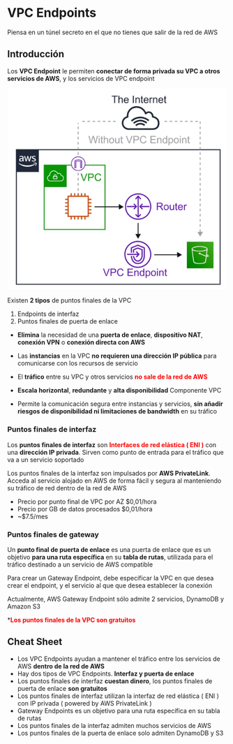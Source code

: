 # VPC Endpoints

Piensa en un túnel secreto en el que no tienes que salir de
la red de AWS

## Introducción

Los **VPC Endpoint** le permiten
**conectar de forma privada su VPC a otros servicios de AWS**,
y los servicios de VPC endpoint

<img
  src="../../public/images/vpc/endpoints.png"
  alt="VPC Endpoints" />

Existen **2 tipos** de puntos finales de la VPC

1. Endpoints de interfaz
2. Puntos finales de puerta de enlace

- **Elimina** la necesidad de una **puerta de enlace**,
**dispositivo NAT**, **conexión VPN** o
**conexión directa con AWS**
- Las **instancias** en la VPC
**no requieren una dirección IP pública**
para comunicarse con los recursos de servicio
- El **tráfico** entre su VPC y otros servicios
<span class="text-red">**no sale de la red de AWS**</span>

- **Escala horizontal**, **redundante** y **alta disponibilidad**
Componente VPC
- Permite la comunicación segura entre instancias y servicios,
**sin añadir riesgos de disponibilidad ni limitaciones de bandwidth**
en su tráfico

### Puntos finales de interfaz

Los **puntos finales de interfaz** son
<span class="text-red">**Interfaces de red elástica ( ENI )**</span>
con una **dirección IP privada**. Sirven como punto de entrada
para el tráfico que va a un servicio soportado

Los puntos finales de la interfaz son impulsados por **AWS PrivateLink**.
Acceda al servicio alojado en AWS de forma fácil y segura al
manteniendo su tráfico de red dentro de la red de AWS

- Precio por punto final de VPC por AZ $0,01/hora
- Precio por GB de datos procesados $0,01/hora
- ~$7.5/mes

### Puntos finales de gateway

Un **punto final de puerta de enlace** es una puerta de enlace
que es un objetivo **para una ruta específica** en su
**tabla de rutas**, utilizada para el tráfico destinado
a un servicio de AWS compatible

Para crear un Gateway Endpoint, debe especificar la VPC en
que desea crear el endpoint, y el servicio al que
que desea establecer la conexión

Actualmente, AWS Gateway Endpoint sólo admite 2 servicios,
DynamoDB y Amazon S3

*<span class="text-red">**Los puntos finales de la VPC son gratuitos**</span>

## Cheat Sheet

- Los VPC Endpoints ayudan a mantener el tráfico entre los
servicios de AWS **dentro de la red de AWS**
- Hay dos tipos de VPC Endpoints. **Interfaz y puerta de enlace**
- Los puntos finales de interfaz **cuestan dinero**,
los puntos finales de puerta de enlace **son gratuitos**
- Los puntos finales de interfaz utilizan la
interfaz de red elástica ( ENI )
con IP privada ( powered by AWS PrivateLink )
- Gateway Endpoints es un objetivo para una ruta específica en
su tabla de rutas
- Los puntos finales de la interfaz admiten muchos
servicios de AWS
- Los puntos finales de la puerta de enlace
solo admiten DynamoDB y S3

<style>
.text-red {
  color: red;
}
</style>
